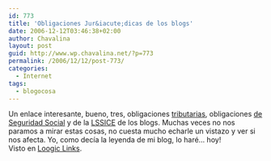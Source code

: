 ```yaml
---
id: 773
title: 'Obligaciones Jur&iacute;dicas de los blogs'
date: 2006-12-12T03:46:38+02:00
author: Chavalina
layout: post
guid: http://www.wp.chavalina.net/?p=773
permalink: /2006/12/12/post-773/
categories:
  - Internet
tags:
  - blogocosa
---
```

Un enlace interesante, bueno, tres, obligaciones <a href="http://derechoynormas.blogspot.com/2006/12/obligaciones-jurdicas-de-los-blogs-i.html" target="_blank">tributarias</a>, obligaciones <a href="http://derechoynormas.blogspot.com/2006/12/obligaciones-jurdicas-de-los-blogs-ii.html" target="_blank">de Seguridad Social</a> y de la <a href="http://derechoynormas.blogspot.com/2006/12/obligaciones-jurdicas-de-los-blogs-ii_08.html" target="_blank">LSSICE</a> de los blogs. Muchas veces no nos paramos a mirar estas cosas, no cuesta mucho echarle un vistazo y ver si nos afecta. Yo, como dec&iacute;a la leyenda de mi blog, lo har&eacute;&#8230; hoy!  
Visto en <a href="http://www.loogic.com/index.php/2006/12/12/loogic-links-7/" target="_blank">Loogic Links</a>.